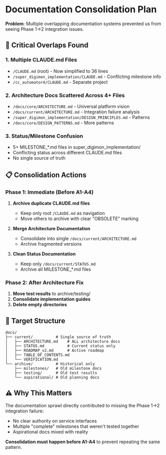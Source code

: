 # Documentation Consolidation Plan

**Problem**: Multiple overlapping documentation systems prevented us from seeing Phase 1→2 integration issues.

## 🚨 Critical Overlaps Found

### 1. **Multiple CLAUDE.md Files**
- `/CLAUDE.md` (root) - Now simplified to 36 lines
- `/super_digimon_implementation/CLAUDE.md` - Conflicting milestone info
- `/cc_automator4/CLAUDE.md` - Separate project

### 2. **Architecture Docs Scattered Across 4+ Files**
- `/docs/core/ARCHITECTURE.md` - Universal platform vision
- `/docs/current/ARCHITECTURE.md` - Integration failure analysis  
- `/super_digimon_implementation/DESIGN_PRINCIPLES.md` - Patterns
- `/docs/core/DESIGN_PATTERNS.md` - More patterns

### 3. **Status/Milestone Confusion**
- 5+ MILESTONE_*.md files in super_digimon_implementation/
- Conflicting status across different CLAUDE.md files
- No single source of truth

## 📋 Consolidation Actions

### Phase 1: Immediate (Before A1-A4)
1. **Archive duplicate CLAUDE.md files**
   - Keep only root `/CLAUDE.md` as navigation
   - Move others to archive with clear "OBSOLETE" marking

2. **Merge Architecture Documentation**
   - Consolidate into single `/docs/current/ARCHITECTURE.md`
   - Archive fragmented versions

3. **Clean Status Documentation**  
   - Keep only `/docs/current/STATUS.md`
   - Archive all MILESTONE_*.md files

### Phase 2: After Architecture Fix
1. **Move test results** to archive/testing/
2. **Consolidate implementation guides**
3. **Delete empty directories**

## 🎯 Target Structure
```
docs/
├── current/          # Single source of truth
│   ├── ARCHITECTURE.md    # ALL architecture docs
│   ├── STATUS.md          # Current status only
│   ├── ROADMAP_v2.md      # Active roadmap
│   ├── TABLE_OF_CONTENTS.md
│   └── VERIFICATION.md
└── archive/          # Historical only
    ├── milestones/   # Old milestone docs
    ├── testing/      # Old test results  
    └── aspirational/ # Old planning docs
```

## ⚠️ Why This Matters

The documentation sprawl directly contributed to missing the Phase 1→2 integration failure:
- No clear authority on service interfaces
- Multiple "complete" milestones that weren't tested together
- Aspirational docs mixed with reality

**Consolidation must happen before A1-A4** to prevent repeating the same pattern.